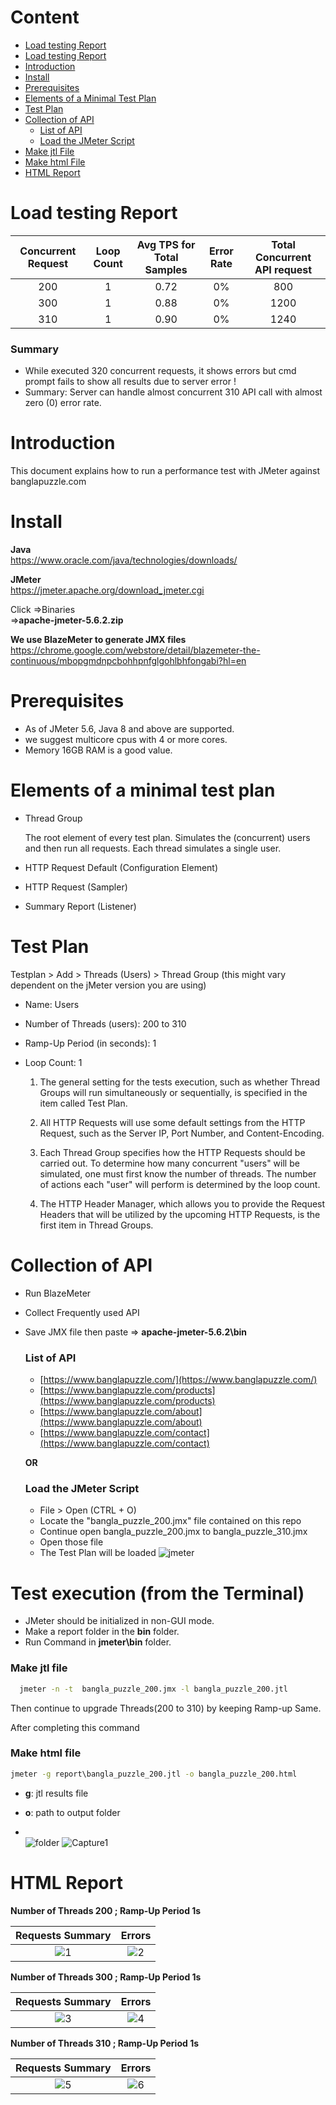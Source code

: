 # Content

- [Load testing Report](https://github.com/sadiaafreendona/jmeter-performance-testing#load-testing-report)
- [Load testing Report](https://github.com/sadiaafreendona/jmeter-performance-testing#Summary)
- [Introduction](https://github.com/sadiaafreendona/jmeter-performance-testing#introduction)  
- [Install](https://github.com/sadiaafreendona/jmeter-performance-testing#install)      
- [Prerequisites](https://github.com/sadiaafreendona/jmeter-performance-testing#prerequisites)
- [Elements of a Minimal Test Plan](https://github.com/sadiaafreendona/jmeter-performance-testing#Elements-of-a-minimal-test-plan)    
- [Test Plan](https://github.com/sadiaafreendona/jmeter-performance-testing#test-plan)
- [Collection of API](https://github.com/sadiaafreendona/jmeter-performance-testing#collection-of-api)   
    - [List of API](https://github.com/sadiaafreendona/jmeter-performance-testing#list-of-api) 
    - [Load the JMeter Script](https://github.com/sadiaafreendona/jmeter-performance-testing#load-the-jmeter-script)
- [Make jtl File](https://github.com/sadiaafreendona/jmeter-performance-testing#make-jtl-file)  
- [Make html File](https://github.com/sadiaafreendona/jmeter-performance-testing#make-html-file)  
- [HTML Report](https://github.com/sadiaafreendona/jmeter-performance-testing#html-report) 

# Load testing Report
| Concurrent Request  | Loop Count | Avg TPS for Total Samples  | Error Rate | Total Concurrent API request |
|               :---: |      :---: |                      :---: |                        :---: |      :---: |
| 200  | 1  | 0.72  | 0%      | 800   |
| 300  | 1  |  0.88     | 0%      | 1200   |
| 310  | 1  |  0.90    | 0%   | 1240   |




### Summary
- While executed 320 concurrent requests, it shows errors but cmd prompt fails to show all results due to server error !
- Summary: Server can handle almost concurrent 310 API call with almost zero (0) error rate.

  
# Introduction

This document explains how to run a performance test with JMeter against banglapuzzle.com

# Install

**Java**  
https://www.oracle.com/java/technologies/downloads/

**JMeter**  
https://jmeter.apache.org/download_jmeter.cgi  

Click =>Binaries    
=>**apache-jmeter-5.6.2.zip**

**We use BlazeMeter to generate JMX files**    
https://chrome.google.com/webstore/detail/blazemeter-the-continuous/mbopgmdnpcbohhpnfglgohlbhfongabi?hl=en

# Prerequisites
- As of JMeter 5.6, Java 8 and above are supported.
- we suggest  multicore cpus with 4 or more cores.
- Memory 16GB RAM is a good value.


# Elements of a minimal test plan
- Thread Group

   The root element of every test plan. Simulates the (concurrent) users and then run all requests. Each thread simulates a single user.

- HTTP Request Default (Configuration Element)

- HTTP Request (Sampler)

- Summary Report (Listener)

# Test Plan

Testplan > Add > Threads (Users) > Thread Group (this might vary dependent on the jMeter version you are using)

- Name: Users
- Number of Threads (users): 200 to 310
- Ramp-Up Period (in seconds): 1
- Loop Count: 1

  1) The general setting for the tests execution, such as whether Thread Groups will run simultaneously or sequentially, is specified in the item called Test Plan.

  2) All HTTP Requests will use some default settings from the HTTP Request, such as the Server IP, Port Number, and Content-Encoding.

  3) Each Thread Group specifies how the HTTP Requests should be carried out. To determine how many concurrent "users" will be simulated, one must first know the number of threads. The number of actions each "user" will perform is determined by the loop count.

  4) The HTTP Header Manager, which allows you to provide the Request Headers that will be utilized by the upcoming HTTP Requests, is the first item in Thread Groups.

# Collection of API

- Run BlazeMeter  
- Collect Frequently used API  
- Save JMX file then paste => **apache-jmeter-5.6.2\bin**

    ### List of API 

    - [https://www.banglapuzzle.com/](https://www.banglapuzzle.com/)
    - [https://www.banglapuzzle.com/products](https://www.banglapuzzle.com/products)
    - [https://www.banglapuzzle.com/about](https://www.banglapuzzle.com/about)
    - [https://www.banglapuzzle.com/contact](https://www.banglapuzzle.com/contact)

   **OR**
    
  ### Load the JMeter Script 
   - File > Open (CTRL + O)
   - Locate the "bangla_puzzle_200.jmx" file contained on this repo
   - Continue open bangla_puzzle_200.jmx to bangla_puzzle_310.jmx
   - Open those file
   - The Test Plan will be loaded
    ![jmeter](https://github.com/sadiaafreendona/jmeter-performance-testing/assets/118355066/8cd8f56e-e815-4537-bcab-091cb33af0b5)




# Test execution (from the Terminal)
 
- JMeter should be initialized in non-GUI mode.
- Make a report folder in the **bin** folder.  
- Run Command in __jmeter\bin__ folder.

 ### Make jtl file

```cmd prompt
  jmeter -n -t  bangla_puzzle_200.jmx -l bangla_puzzle_200.jtl
```      
  Then continue to upgrade Threads(200 to 310) by keeping Ramp-up Same.   

After completing this command  
   ### Make html file   
  
  ```cmd prompt
  jmeter -g report\bangla_puzzle_200.jtl -o bangla_puzzle_200.html
```
  - **g**: jtl results file

  - **o**: path to output folder
  - \
    ![folder](https://github.com/sadiaafreendona/jmeter-performance-testing/assets/118355066/b26b7db7-2100-49a4-b449-b520ee9b425c)
    ![Capture1](https://github.com/sadiaafreendona/jmeter-performance-testing/assets/118355066/3e0c287e-7052-4b44-8ac6-0e04c53e1f7e)



      



# HTML Report

**Number of Threads 200 ; Ramp-Up Period 1s**

Requests Summary             |  Errors
:-------------------------:|:-------------------------:
![1](https://github.com/sadiaafreendona/jmeter-performance-testing/assets/118355066/e4b8095c-0fb5-4cfc-807a-1697ac226da9) | ![2](https://github.com/sadiaafreendona/jmeter-performance-testing/assets/118355066/cb457517-97c5-4489-83a3-7b7c9b313b4b)



**Number of Threads 300 ; Ramp-Up Period 1s**
   
Requests Summary             |  Errors
:-------------------------:|:-------------------------:
![3](https://github.com/sadiaafreendona/jmeter-performance-testing/assets/118355066/05ebdd49-18c2-4237-907b-fafefd6a6eac) | ![4](https://github.com/sadiaafreendona/jmeter-performance-testing/assets/118355066/3f053be3-6f49-4cd1-94bf-ddc7e83e8ba4)



**Number of Threads 310 ; Ramp-Up Period 1s**
   
Requests Summary             |  Errors
:-------------------------:|:-------------------------:
![5](https://github.com/sadiaafreendona/jmeter-performance-testing/assets/118355066/33ff1140-9147-47c8-ba9d-b07fc52bc651) | ![6](https://github.com/sadiaafreendona/jmeter-performance-testing/assets/118355066/fd0467be-7fc0-4e0c-bb82-4e77135f0144)


